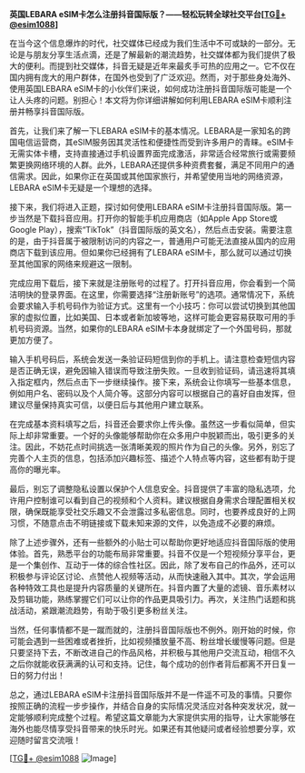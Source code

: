 **英国LEBARA eSIM卡怎么注册抖音国际版？——轻松玩转全球社交平台[[TG💪+ @esim1088](https://t.me/s/esim1088)]**

在当今这个信息爆炸的时代，社交媒体已经成为我们生活中不可或缺的一部分。无论是与朋友分享生活点滴，还是了解最新的潮流趋势，社交媒体都为我们提供了极大的便利。而提到社交媒体，抖音无疑是近年来最炙手可热的应用之一。它不仅在国内拥有庞大的用户群体，在国外也受到了广泛欢迎。然而，对于那些身处海外、使用英国LEBARA eSIM卡的小伙伴们来说，如何成功注册抖音国际版可能是一个让人头疼的问题。别担心！本文将为你详细讲解如何利用LEBARA eSIM卡顺利注册并畅享抖音国际版。

首先，让我们来了解一下LEBARA eSIM卡的基本情况。LEBARA是一家知名的跨国电信运营商，其eSIM服务因其灵活性和便捷性而受到许多用户的青睐。eSIM卡无需实体卡槽，支持直接通过手机设置界面完成激活，非常适合经常旅行或需要频繁更换网络环境的人群。此外，LEBARA还提供多种资费套餐，满足不同用户的通信需求。因此，如果你正在英国或其他国家旅行，并希望使用当地的网络资源，LEBARA eSIM卡无疑是一个理想的选择。

接下来，我们将进入正题，探讨如何使用LEBARA eSIM卡注册抖音国际版。第一步当然是下载抖音应用。打开你的智能手机应用商店（如Apple App Store或Google Play），搜索“TikTok”（抖音国际版的英文名），然后点击安装。需要注意的是，由于抖音属于被限制访问的内容之一，普通用户可能无法直接从国内的应用商店下载到该应用。但如果你已经拥有了LEBARA eSIM卡，那么就可以通过切换至其他国家的网络来规避这一限制。

完成应用下载后，接下来就是注册账号的过程了。打开抖音应用，你会看到一个简洁明快的登录界面。在这里，你需要选择“注册新账号”的选项。通常情况下，系统会要求输入手机号码作为验证方式。这里有一个小技巧：你可以尝试切换到其他国家的虚拟位置，比如美国、日本或者新加坡等地，这样可能会更容易获取可用的手机号码资源。当然，如果你的LEBARA eSIM卡本身就绑定了一个外国号码，那就更加方便了。

输入手机号码后，系统会发送一条验证码短信到你的手机上。请注意检查短信内容是否正确无误，避免因输入错误而导致注册失败。一旦收到验证码，请迅速将其填入指定框内，然后点击下一步继续操作。接下来，系统会让你填写一些基本信息，例如用户名、密码以及个人简介等。这部分内容可以根据自己的喜好自由发挥，但建议尽量保持真实可信，以便日后与其他用户建立联系。

在完成基本资料填写之后，抖音还会要求你上传头像。虽然这一步看似简单，但实际上却非常重要。一个好的头像能够帮助你在众多用户中脱颖而出，吸引更多的关注。因此，不妨花点时间挑选一张清晰美观的照片作为自己的头像。另外，别忘了完善个人主页的信息，包括添加兴趣标签、描述个人特点等内容，这些都有助于提高你的曝光率。

最后，别忘了调整隐私设置以保护个人信息安全。抖音提供了丰富的隐私选项，允许用户控制谁可以看到自己的视频和个人资料。建议根据自身需求合理配置相关权限，确保既能享受社交乐趣又不会泄露过多私密信息。同时，也要养成良好的上网习惯，不随意点击不明链接或下载未知来源的文件，以免造成不必要的麻烦。

除了上述步骤外，还有一些额外的小贴士可以帮助你更好地适应抖音国际版的使用体验。首先，熟悉平台的功能布局非常重要。抖音不仅是一个短视频分享平台，更是一个集创作、互动于一体的综合性社区。因此，除了发布自己的作品外，还可以积极参与评论区讨论、点赞他人视频等活动，从而快速融入其中。其次，学会运用各种特效工具也是提升内容质量的关键所在。抖音内置了大量的滤镜、音乐素材以及剪辑功能，熟练掌握它们可以让你的作品更具吸引力。再次，关注热门话题和挑战活动，紧跟潮流趋势，有助于吸引更多粉丝关注。

当然，任何事情都不是一蹴而就的，注册抖音国际版也不例外。刚开始的时候，你可能会遇到一些困难或者挫折，比如视频播放量不高、粉丝增长缓慢等问题。但是只要坚持下去，不断改进自己的作品风格，并积极与其他用户交流互动，相信不久之后你就能收获满满的认可和支持。记住，每个成功的创作者背后都离不开日复一日的努力付出！

总之，通过LEBARA eSIM卡注册抖音国际版并不是一件遥不可及的事情。只要你按照正确的流程一步步操作，并结合自身的实际情况灵活应对各种突发状况，就一定能够顺利完成整个过程。希望这篇文章能为大家提供实用的指导，让大家能够在海外也能尽情享受抖音带来的快乐时光。如果还有其他疑问或者经验想要分享，欢迎随时留言交流哦！

[[TG💪+ @esim1088](https://t.me/s/esim1088) ![Image](https://i.postimg.cc/4NQfJmqS/Snipaste-2025-05-13-00-14-12.png)]